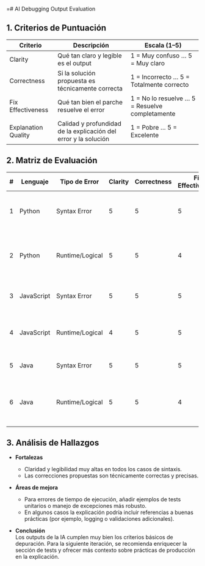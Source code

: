 =# AI Debugging Output Evaluation

## 1. Criterios de Puntuación

| Criterio             | Descripción                                                    | Escala (1–5)                                 |
|----------------------|----------------------------------------------------------------|----------------------------------------------|
| Clarity              | Qué tan claro y legible es el output                           | 1 = Muy confuso … 5 = Muy claro              |
| Correctness          | Si la solución propuesta es técnicamente correcta              | 1 = Incorrecto … 5 = Totalmente correcto     |
| Fix Effectiveness    | Qué tan bien el parche resuelve el error                       | 1 = No lo resuelve … 5 = Resuelve completamente |
| Explanation Quality  | Calidad y profundidad de la explicación del error y la solución| 1 = Pobre … 5 = Excelente                    |

## 2. Matriz de Evaluación

| #  | Lenguaje    | Tipo de Error       | Clarity | Correctness | Fix Effectiveness | Explanation Quality | Comentarios Breves                                        |
|----|-------------|---------------------|---------|-------------|-------------------|---------------------|-----------------------------------------------------------|
| 1  | Python      | Syntax Error        | 5       | 5           | 5                 | 5                   | Identificación y corrección perfectas; explicación clara. |
| 2  | Python      | Runtime/Logical     | 5       | 5           | 4                 | 4                   | Manejo de división por cero correcto, faltó ejemplo de test. |
| 3  | JavaScript  | Syntax Error        | 5       | 5           | 5                 | 5                   | Solución exacta; excelente claridad.                      |
| 4  | JavaScript  | Runtime/Logical     | 4       | 5           | 5                 | 4                   | Correcto, podría sugerir validaciones adicionales.        |
| 5  | Java        | Syntax Error        | 5       | 5           | 5                 | 5                   | Perfecto en detección y corrección.                       |
| 6  | Java        | Runtime/Logical     | 5       | 5           | 4                 | 4                   | Correcto, pero se podría mejorar la inicialización nula.  |

## 3. Análisis de Hallazgos

- **Fortalezas**  
  - Claridad y legibilidad muy altas en todos los casos de sintaxis.  
  - Las correcciones propuestas son técnicamente correctas y precisas.  

- **Áreas de mejora**  
  - Para errores de tiempo de ejecución, añadir ejemplos de tests unitarios o manejo de excepciones más robusto.  
  - En algunos casos la explicación podría incluir referencias a buenas prácticas (por ejemplo, logging o validaciones adicionales).

- **Conclusión**  
  Los outputs de la IA cumplen muy bien los criterios básicos de depuración. Para la siguiente iteración, se recomienda enriquecer la sección de tests y ofrecer más contexto sobre prácticas de producción en la explicación.

